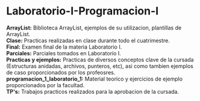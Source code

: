 # Laboratorio-I-Programacion-I
**ArrayList:** Biblioteca ArrayList, ejemplos de su utilizacion, plantillas de ArrayList.  
**Clase:** Practicas realizadas en clase durante todo el cuatrimestre.  
**Final:** Examen final de la materia Laboratorio I.  
**Parciales:** Parciales tomados en Laboratorio I.   
**Practicas y ejemplos:** Practicas de diversos conceptos clave de la cursada (Estructuras anidadas, archivos, punteros, etc), asi como tambien ejemplos de caso proporcionados por los profeosres.  
**programacion_1_laboratorio_1:** Material teorico y ejercicios de ejemplo proporcionados por la facultad.  
**TP's:** Trabajos practicos realizados para la aprobacion de la cursada.
